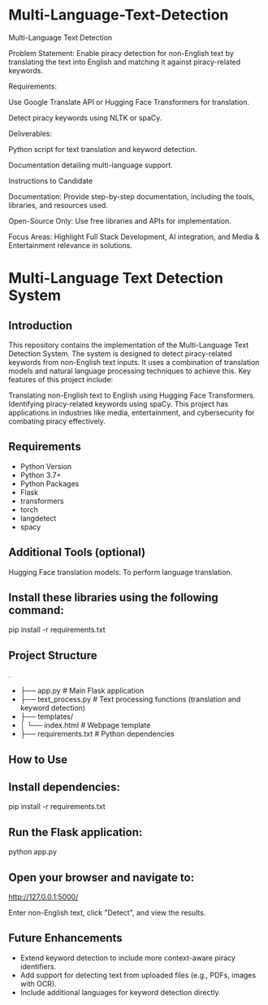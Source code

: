 # Multi-Language-Text-Detection

Multi-Language Text Detection

Problem Statement:
Enable piracy detection for non-English text by translating the text into English and matching it against piracy-related keywords.

Requirements:

Use Google Translate API or Hugging Face Transformers for translation.

Detect piracy keywords using NLTK or spaCy.

Deliverables:

Python script for text translation and keyword detection.

Documentation detailing multi-language support.

Instructions to Candidate

Documentation: Provide step-by-step documentation, including the tools, libraries, and resources used.

Open-Source Only: Use free libraries and APIs for implementation.

Focus Areas: Highlight Full Stack Development, AI integration, and Media & Entertainment relevance in solutions.



# Multi-Language Text Detection System

## Introduction
This repository contains the implementation of the Multi-Language Text Detection System.
The system is designed to detect piracy-related keywords from non-English text inputs. It uses a combination of translation models and natural language processing techniques to achieve this.
Key features of this project include:

Translating non-English text to English using Hugging Face Transformers.
Identifying piracy-related keywords using spaCy.
This project has applications in industries like media, entertainment, and cybersecurity for combating piracy effectively.

## Requirements
- Python Version
- Python 3.7+
- Python Packages
- Flask
- transformers
- torch
- langdetect
- spacy

## Additional Tools (optional)
Hugging Face translation models: To perform language translation.

## Install these libraries using the following command:
pip install -r requirements.txt

## Project Structure
.
- ├── app.py                # Main Flask application
- ├── text_process.py       # Text processing functions (translation and keyword detection)
- ├── templates/
- │   └── index.html        # Webpage template
- ├── requirements.txt      # Python dependencies


## How to Use
## Install dependencies:
pip install -r requirements.txt

## Run the Flask application:
python app.py

## Open your browser and navigate to:
http://127.0.0.1:5000/

Enter non-English text, click "Detect", and view the results.

## Future Enhancements
- Extend keyword detection to include more context-aware piracy identifiers.
- Add support for detecting text from uploaded files (e.g., PDFs, images with OCR).
- Include additional languages for keyword detection directly.












